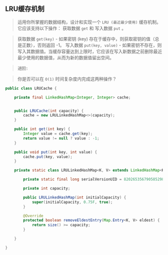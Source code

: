 ## LRU缓存机制

> 运用你所掌握的数据结构，设计和实现一个  `LRU (最近最少使用)` 缓存机制。它应该支持以下操作： 获取数据 `get` 和 写入数据 `put` 。

> 获取数据 `get(key)` - 如果密钥 (key) 存在于缓存中，则获取密钥的值（总是正数），否则返回 -1。
> 写入数据 `put(key, value)` - 如果密钥不存在，则写入其数据值。当缓存容量达到上限时，它应该在写入新数据之前删除最近最少使用的数据值，从而为新的数据值留出空间。

> 进阶:

> 你是否可以在 `O(1)` 时间复杂度内完成这两种操作？

```java
public class LRUCache {

    private final LinkedHashMap<Integer, Integer> cache;


    public LRUCache(int capacity) {
        cache = new LRULinkedHashMap<>(capacity);
    }

    public int get(int key) {
        Integer value = cache.get(key);
        return value != null ? value : -1;
    }

    public void put(int key, int value) {
        cache.put(key, value);
    }

    private static class LRULinkedHashMap<K, V> extends LinkedHashMap<K, V> {

        private static final long serialVersionUID = 8202653567905852980L;

        private int capacity;

        public LRULinkedHashMap(int initialCapacity) {
            super(initialCapacity, 0.75F, true);
        }

        @Override
        protected boolean removeEldestEntry(Map.Entry<K, V> eldest) {
            return size() >= capacity;
        }

    }

}
```
